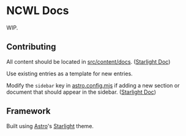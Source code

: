 # NCWL Docs

WIP.

## Contributing

All content should be located in [src/content/docs](src/content/docs). ([Starlight Doc](https://starlight.astro.build/guides/authoring-content/))

Use existing entries as a template for new entries.

Modify the `sidebar` key in [astro.config.mjs](astro.config.mjs) if adding a new section or document that should appear in the sidebar. ([Starlight Doc](https://starlight.astro.build/guides/sidebar/#add-links-and-link-groups))

## Framework

Built using [Astro](https://astro.build/)'s [Starlight](https://starlight.astro.build/) theme.